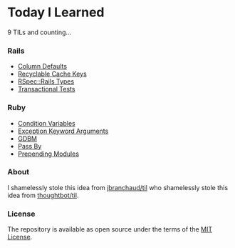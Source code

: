 # Today I Learned

9 TILs and counting…

### Rails

- [Column Defaults](rails/column-defaults.md)
- [Recyclable Cache Keys](rails/recyclable-cache-keys.md)
- [RSpec::Rails Types](rails/rspec-rails-types.md)
- [Transactional Tests](rails/transactional-tests.md)

### Ruby

- [Condition Variables](ruby/condition-variables.md)
- [Exception Keyword Arguments](ruby/exception-keyword-arguments.md)
- [GDBM](ruby/gdbm.md)
- [Pass By](ruby/pass-by.md)
- [Prepending Modules](ruby/prepending-modules.md)

### About

I shamelessly stole this idea from [jbranchaud/til](https://github.com/jbranchaud/til) who shamelessly stole this idea from [thoughtbot/til](https://github.com/thoughtbot/til).

### License

The repository is available as open source under the terms of the [MIT License](https://opensource.org/licenses/MIT).
